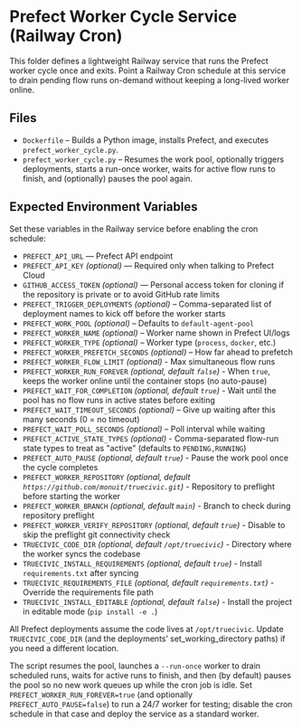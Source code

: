 # Prefect Worker Cycle Service (Railway Cron)

This folder defines a lightweight Railway service that runs the Prefect worker
cycle once and exits. Point a Railway Cron schedule at this service to drain
pending flow runs on-demand without keeping a long-lived worker online.

## Files

- `Dockerfile` – Builds a Python image, installs Prefect, and executes
  `prefect_worker_cycle.py`.
- `prefect_worker_cycle.py` – Resumes the work pool, optionally triggers
  deployments, starts a run-once worker, waits for active flow runs to finish,
  and (optionally) pauses the pool again.

## Expected Environment Variables

Set these variables in the Railway service before enabling the cron schedule:

- `PREFECT_API_URL` — Prefect API endpoint
- `PREFECT_API_KEY` *(optional)* — Required only when talking to Prefect Cloud
- `GITHUB_ACCESS_TOKEN` *(optional)* — Personal access token for cloning if the
  repository is private or to avoid GitHub rate limits
- `PREFECT_TRIGGER_DEPLOYMENTS` *(optional)* – Comma-separated list of
  deployment names to kick off before the worker starts
- `PREFECT_WORK_POOL` *(optional)* – Defaults to `default-agent-pool`
- `PREFECT_WORKER_NAME` *(optional)* – Worker name shown in Prefect UI/logs
- `PREFECT_WORKER_TYPE` *(optional)* – Worker type (`process`, `docker`, etc.)
- `PREFECT_WORKER_PREFETCH_SECONDS` *(optional)* – How far ahead to prefetch
- `PREFECT_WORKER_FLOW_LIMIT` *(optional)* - Max simultaneous flow runs
- `PREFECT_WORKER_RUN_FOREVER` *(optional, default `false`)* - When `true`,
  keeps the worker online until the container stops (no auto-pause)
- `PREFECT_WAIT_FOR_COMPLETION` *(optional, default `true`)* - Wait until the
  pool has no flow runs in active states before exiting
- `PREFECT_WAIT_TIMEOUT_SECONDS` *(optional)* – Give up waiting after this many
  seconds (0 = no timeout)
- `PREFECT_WAIT_POLL_SECONDS` *(optional)* – Poll interval while waiting
- `PREFECT_ACTIVE_STATE_TYPES` *(optional)* - Comma-separated flow-run state
  types to treat as "active" (defaults to `PENDING,RUNNING`)
- `PREFECT_AUTO_PAUSE` *(optional, default `true`)* - Pause the work pool once
  the cycle completes
- `PREFECT_WORKER_REPOSITORY` *(optional, default `https://github.com/monuit/truecivic.git`)* - Repository to preflight before starting the worker
- `PREFECT_WORKER_BRANCH` *(optional, default `main`)* - Branch to check during repository preflight
- `PREFECT_WORKER_VERIFY_REPOSITORY` *(optional, default `true`)* - Disable to skip the preflight git connectivity check
- `TRUECIVIC_CODE_DIR` *(optional, default `/opt/truecivic`)* - Directory where the worker syncs the codebase
- `TRUECIVIC_INSTALL_REQUIREMENTS` *(optional, default `true`)* - Install `requirements.txt` after syncing
- `TRUECIVIC_REQUIREMENTS_FILE` *(optional, default `requirements.txt`)* - Override the requirements file path
- `TRUECIVIC_INSTALL_EDITABLE` *(optional, default `false`)* - Install the project in editable mode (`pip install -e .`)

All Prefect deployments assume the code lives at `/opt/truecivic`. Update
`TRUECIVIC_CODE_DIR` (and the deployments’ set_working_directory paths) if you
need a different location.

The script resumes the pool, launches a `--run-once` worker to drain scheduled
runs, waits for active runs to finish, and then (by default) pauses the pool so
no new work queues up while the cron job is idle. Set
`PREFECT_WORKER_RUN_FOREVER=true` (and optionally `PREFECT_AUTO_PAUSE=false`)
to run a 24/7 worker for testing; disable the cron schedule in that case and
deploy the service as a standard worker.
